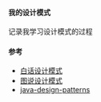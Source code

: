 #### 我的设计模式
记录我学习设计模式的过程

#### 参考

* [白话设计模式](https://www.jianshu.com/nb/4583287)
* [图说设计模式](https://design-patterns.readthedocs.io/zh_CN/latest/index.html)
* [java-design-patterns](https://github.com/iluwatar/java-design-patterns)